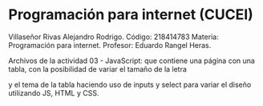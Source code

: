 # Programación para internet (CUCEI)

Villaseñor Rivas Alejandro Rodrigo.
Código: 218414783
Materia: Programación para internet.
Profesor: Eduardo Rangel Heras.

Archivos de la actividad 03 - JavaScript: que contiene una página con una tabla, con la posibilidad de variar el tamaño de la letra

y el tema de la tabla haciendo uso de inputs y select para variar el diseño utilizando JS, HTML y CSS.
